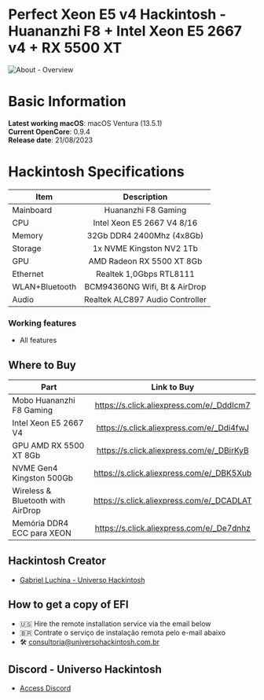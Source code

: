 # Perfect Xeon E5 v4 Hackintosh - Huananzhi F8 + Intel Xeon E5 2667 v4 + RX 5500 XT

![About - Overview](https://github.com/luchina-gabriel/EFI-HUANANZHI-F8-XEON-E5-2667-V4-RX5500XT-PUBLIC/assets/23700365/c713ed2b-ecbc-44e4-839e-d71c83be9cfd)

# Basic Information

**Latest working macOS**: macOS Ventura (13.5.1)
<br>
**Current OpenCore**: 0.9.4
<br>
**Release date**: 21/08/2023

# Hackintosh Specifications
|Item|Description|
|-|:-------:|
|Mainboard|Huananzhi F8 Gaming|
|CPU|Intel Xeon E5 2667 V4 8/16|
|Memory|32Gb DDR4 2400Mhz (4x8Gb)|
|Storage|1x NVME Kingston NV2 1Tb|
|GPU|AMD Radeon RX 5500 XT 8Gb|
|Ethernet|Realtek 1,0Gbps RTL8111|
|WLAN+Bluetooth|BCM94360NG Wifi, Bt & AirDrop|
|Audio|Realtek ALC897 Audio Controller|

### Working features
- All features

## Where to Buy

|Part|Link to Buy|
|-|:-------:|
|Mobo Huananzhi F8 Gaming|https://s.click.aliexpress.com/e/_DddIcm7|
|Intel Xeon E5 2667 V4|https://s.click.aliexpress.com/e/_Ddi4fwJ|
|GPU AMD RX 5500 XT 8Gb|https://s.click.aliexpress.com/e/_DBirKyB|
|NVME Gen4 Kingston 500Gb|https://s.click.aliexpress.com/e/_DBK5Xub|
|Wireless & Bluetooth with AirDrop|https://s.click.aliexpress.com/e/_DCADLAT|
|Memória DDR4 ECC para XEON|https://s.click.aliexpress.com/e/_De7dnhz|

## Hackintosh Creator
- [Gabriel Luchina - Universo Hackintosh](https://luchina.com.br)

## How to get a copy of EFI
- 🇺🇸 Hire the remote installation service via the email below
- 🇧🇷 Contrate o serviço de instalação remota pelo e-mail abaixo
- 🛠️ [consultoria@universohackintosh.com.br](mailto:consultoria@universohackintosh.com.br)

## Discord - Universo Hackintosh
- [Access Discord](https://discord.universohackintosh.com.br)
